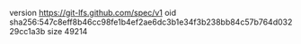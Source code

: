 version https://git-lfs.github.com/spec/v1
oid sha256:547c8eff8b46cc98fe1b4ef2ae6dc3b1e34f3b238bb84c57b764d03229cc1a3b
size 49214
